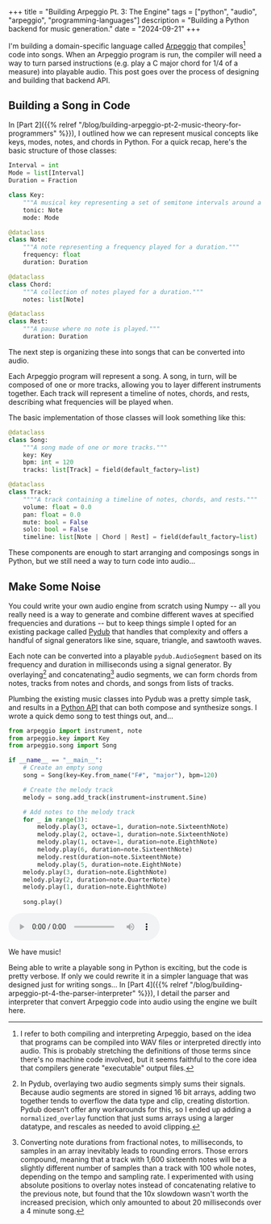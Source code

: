 +++
title = "Building Arpeggio Pt. 3: The Engine"
tags = ["python", "audio", "arpeggio", "programming-languages"]
description = "Building a Python backend for music generation."
date = "2024-09-21"
+++

I'm building a domain-specific language called [Arpeggio](/tag/arpeggio) that compiles[^compiled] code into songs. When an Arpeggio program is run, the compiler will need a way to turn parsed instructions (e.g. play a C major chord for 1/4 of a measure) into playable audio. This post goes over the process of designing and building that backend API.

## Building a Song in Code

In [Part 2]({{% relref "/blog/building-arpeggio-pt-2-music-theory-for-programmers" %}}), I outlined how we can represent musical concepts like keys, modes, notes, and chords in Python. For a quick recap, here's the basic structure of those classes:

```python
Interval = int
Mode = list[Interval]
Duration = Fraction

class Key:
    """A musical key representing a set of semitone intervals around a tonic."""
    tonic: Note
    mode: Mode

@dataclass
class Note:
    """A note representing a frequency played for a duration."""
    frequency: float
    duration: Duration

@dataclass
class Chord:
    """A collection of notes played for a duration."""
    notes: list[Note]

@dataclass
class Rest:
    """A pause where no note is played."""
    duration: Duration
```

The next step is organizing these into songs that can be converted into audio.

Each Arpeggio program will represent a song. A song, in turn, will be composed of one or more tracks, allowing you to layer different instruments together. Each track will represent a timeline of notes, chords, and rests, describing what frequencies will be played when.

The basic implementation of those classes will look something like this:

```python
@dataclass
class Song:
    """A song made of one or more tracks."""
    key: Key
    bpm: int = 120
    tracks: list[Track] = field(default_factory=list)

@dataclass
class Track:
    """"A track containing a timeline of notes, chords, and rests."""
    volume: float = 0.0
    pan: float = 0.0
    mute: bool = False
    solo: bool = False
    timeline: list[Note | Chord | Rest] = field(default_factory=list)
```

These components are enough to start arranging and composings songs in Python, but we still need a way to turn code into audio...

## Make Some Noise

You could write your own audio engine from scratch using Numpy -- all you really need is a way to generate and combine different waves at specified frequencies and durations -- but to keep things simple I opted for an existing package called [Pydub](https://github.com/jiaaro/pydub) that handles that complexity and offers a handful of signal generators like sine, square, triangle, and sawtooth waves. 

Each note can be converted into a playable `pydub.AudioSegment` based on its frequency and duration in milliseconds using a signal generator. By overlaying[^overlaying] and concatenating[^concatenating] audio segments, we can form chords from notes, tracks from notes and chords, and songs from lists of tracks.

Plumbing the existing music classes into Pydub was a pretty simple task, and results in a [Python API](https://github.com/aazuspan/arpeggio/tree/main/src/arpeggio/engine) that can both compose and synthesize songs. I wrote a quick demo song to test things out, and...

```python
from arpeggio import instrument, note
from arpeggio.key import Key
from arpeggio.song import Song

if __name__ == "__main__":
    # Create an empty song
    song = Song(key=Key.from_name("F#", "major"), bpm=120)

    # Create the melody track
    melody = song.add_track(instrument=instrument.Sine)

    # Add notes to the melody track
    for _ in range(3):
        melody.play(3, octave=1, duration=note.SixteenthNote)
        melody.play(2, octave=1, duration=note.SixteenthNote)
        melody.play(1, octave=1, duration=note.EighthNote)
        melody.play(6, duration=note.SixteenthNote)
        melody.rest(duration=note.SixteenthNote)
        melody.play(5, duration=note.EighthNote)
    melody.play(3, duration=note.EighthNote)
    melody.play(2, duration=note.QuarterNote)
    melody.play(1, duration=note.EighthNote)
    
    song.play()
```

<audio controls> 
    <source src="knuckle_song.wav" type="audio/wav">
    Your browser does not support the audio element.
</audio>

We have music! 

Being able to write a playable song in Python is exciting, but the code is pretty verbose. If only we could rewrite it in a simpler language that was designed just for writing songs... In [Part 4]({{% relref "/blog/building-arpeggio-pt-4-the-parser-interpreter" %}}), I detail the parser and interpreter that convert Arpeggio code into audio using the engine we built here.

[^compiled]: I refer to both compiling and interpreting Arpeggio, based on the idea that programs can be compiled into WAV files or interpreted directly into audio. This is probably stretching the definitions of those terms since there's no machine code involved, but it seems faithful to the core idea that compilers generate "executable" output files.
[^overlaying]: In Pydub, overlaying two audio segments simply sums their signals. Because audio segments are stored in signed 16 bit arrays, adding two together tends to overflow the data type and clip, creating distortion. Pydub doesn't offer any workarounds for this, so I ended up adding a `normalized_overlay` function that just sums arrays using a larger datatype, and rescales as needed to avoid clipping.
[^concatenating]: Converting note durations from fractional notes, to milliseconds, to samples in an array inevitably leads to rounding errors. Those errors compound, meaning that a track with 1,600 sixteenth notes will be a slightly different number of samples than a track with 100 whole notes, depending on the tempo and sampling rate. I experimented with using absolute positions to overlay notes instead of concatenating relative to the previous note, but found that the 10x slowdown wasn't worth the increased precision, which only amounted to about 20 milliseconds over a 4 minute song.
